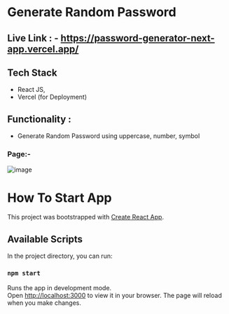# Generate Random Password

## Live Link : - https://password-generator-next-app.vercel.app/

## Tech Stack
- React JS,
- Vercel (for Deployment)

## Functionality :
- Generate Random Password using uppercase, number, symbol


### Page:- 
![image](https://github.com/VishalBhuse/password_generator/assets/101569259/46f646d5-9623-423d-9eb2-71caef50e5f9)


# How To Start App
This project was bootstrapped with [Create React App](https://github.com/facebook/create-react-app).
## Available Scripts
In the project directory, you can run:
### `npm start`
Runs the app in development mode.\
Open [http://localhost:3000](http://localhost:3000) to view it in your browser.
The page will reload when you make changes.
